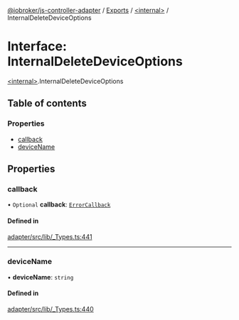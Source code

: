[@iobroker/js-controller-adapter](../README.md) / [Exports](../modules.md) / [\<internal\>](../modules/internal_.md) / InternalDeleteDeviceOptions

# Interface: InternalDeleteDeviceOptions

[\<internal\>](../modules/internal_.md).InternalDeleteDeviceOptions

## Table of contents

### Properties

- [callback](internal_.InternalDeleteDeviceOptions.md#callback)
- [deviceName](internal_.InternalDeleteDeviceOptions.md#devicename)

## Properties

### callback

• `Optional` **callback**: [`ErrorCallback`](../modules/internal_.md#errorcallback)

#### Defined in

[adapter/src/lib/_Types.ts:441](https://github.com/ioBroker/ioBroker.js-controller/blob/2e8a4aa0/packages/adapter/src/lib/_Types.ts#L441)

___

### deviceName

• **deviceName**: `string`

#### Defined in

[adapter/src/lib/_Types.ts:440](https://github.com/ioBroker/ioBroker.js-controller/blob/2e8a4aa0/packages/adapter/src/lib/_Types.ts#L440)
